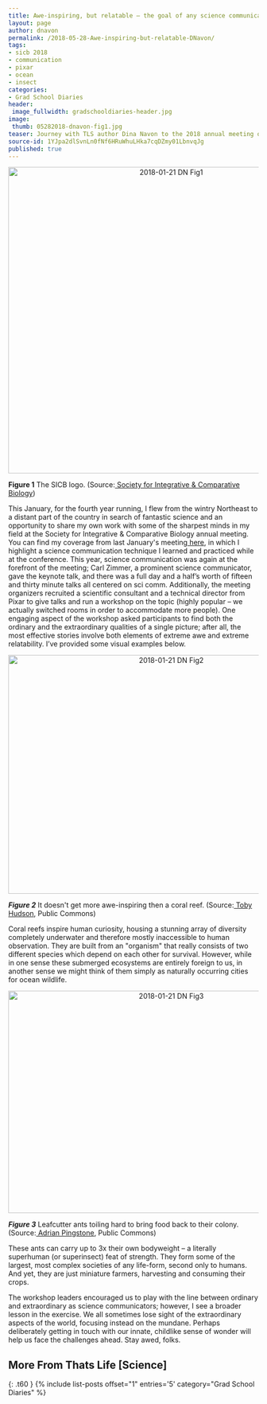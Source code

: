 ```yaml
---
title: Awe-inspiring, but relatable – the goal of any science communication effort
layout: page
author: dnavon
permalink: /2018-05-28-Awe-inspiring-but-relatable-DNavon/
tags:
- sicb 2018
- communication
- pixar
- ocean
- insect
categories:
- Grad School Diaries
header:
 image_fullwidth: gradschooldiaries-header.jpg
image:
 thumb: 05282018-dnavon-fig1.jpg
teaser: Journey with TLS author Dina Navon to the 2018 annual meeting of the Society for Integrative & Comparative Biology, and learn more about the ways scientists think about communicating their work!
source-id: 1YJpa2dlSvnLn0fNf6HRuWhuLHka7cqDZmy01LbnvqJg
published: true
---
```


<center><a data-flickr-embed="true"  href="https://www.flickr.com/photos/139839751@N06/28357726299/in/dateposted-friend/" title="2018-01-21 DN Fig1"><img src="https://farm5.staticflickr.com/4705/28357726299_733306262c_z.jpg" width="640" height="616" alt="2018-01-21 DN Fig1"></a><script async src="//embedr.flickr.com/assets/client-code.js" charset="utf-8"></script></center>

**Figure 1** The SICB logo.  (Source:[ Society for Integrative & Comparative Biology](http://sicb.org/grants/gfforms/index.php))

This January, for the fourth year running, I flew from the wintry Northeast to a distant part of the country in search of fantastic science and an opportunity to share my own work with some of the sharpest minds in my field at the Society for Integrative & Comparative Biology annual meeting.  You can find my coverage from last January's meeting[ here](http://thatslifesci.com/2017-04-26-Sketchnoting-SICB-DNavon/), in which I highlight a science communication technique I learned and practiced while at the conference.  This year, science communication was again at the forefront of the meeting; Carl Zimmer, a prominent science communicator, gave the keynote talk, and there was a full day and a half’s worth of fifteen and thirty minute talks all centered on sci comm.  Additionally, the meeting organizers recruited a scientific consultant and a technical director from Pixar to give talks and run a workshop on the topic (highly popular – we actually switched rooms in order to accommodate more people).  One engaging aspect of the workshop asked participants to find both the ordinary and the extraordinary qualities of a single picture; after all, the most effective stories involve both elements of extreme awe and extreme relatability.  I’ve provided some visual examples below.

<center><a data-flickr-embed="true"  href="https://www.flickr.com/photos/139839751@N06/28357748759/in/dateposted-friend/" title="2018-01-21 DN Fig2"><img src="https://farm5.staticflickr.com/4753/28357748759_e2e715ec02_z.jpg" width="640" height="480" alt="2018-01-21 DN Fig2"></a><script async src="//embedr.flickr.com/assets/client-code.js" charset="utf-8"></script></center>

***Figure 2*** It doesn't get more awe-inspiring then a coral reef. (Source:[ Toby Hudson](https://en.wikipedia.org/wiki/Coral_reef_protection#/media/File:Coral_Outcrop_Flynn_Reef.jpg), Public Commons)

Coral reefs inspire human curiosity, housing a stunning array of diversity completely underwater and therefore mostly inaccessible to human observation.  They are built from an "organism" that really consists of two different species which depend on each other for survival. However, while in one sense these submerged ecosystems are entirely foreign to us, in another sense we might think of them simply as naturally occurring cities for ocean wildlife.

<center><a data-flickr-embed="true"  href="https://www.flickr.com/photos/139839751@N06/39426567344/in/dateposted-friend/" title="2018-01-21 DN Fig3"><img src="https://farm5.staticflickr.com/4703/39426567344_4b2db10e6e_z.jpg" width="640" height="447" alt="2018-01-21 DN Fig3"></a><script async src="//embedr.flickr.com/assets/client-code.js" charset="utf-8"></script></center>

***Figure 3*** Leafcutter ants toiling hard to bring food back to their colony. (Source:[ Adrian Pingstone](https://commons.wikimedia.org/wiki/File:Leaf_cutter_ants_arp.jpg), Public Commons)
 
These ants can carry up to 3x their own bodyweight – a literally superhuman (or superinsect) feat of strength.  They form some of the largest, most complex societies of any life-form, second only to humans.  And yet, they are just miniature farmers, harvesting and consuming their crops.

The workshop leaders encouraged us to play with the line between ordinary and extraordinary as science communicators; however, I see a broader lesson in the exercise.  We all sometimes lose sight of the extraordinary aspects of the world, focusing instead on the mundane.  Perhaps deliberately getting in touch with our innate, childlike sense of wonder will help us face the challenges ahead.  Stay awed, folks.

 ## More From Thats Life [Science]
{: .t60 }
{% include list-posts offset="1" entries='5' category="Grad School Diaries" %}
